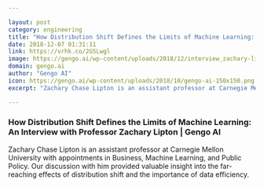 ```yaml
---

layout: post
category: engineering
title: "How Distribution Shift Defines the Limits of Machine Learning: An Interview with Professor Zachary Lipton"
date: 2018-12-07 01:31:11
link: https://vrhk.co/2G5Lwgl
image: https://gengo.ai/wp-content/uploads/2018/12/interview_zachary-lipton_hero.jpg
domain: gengo.ai
author: "Gengo AI"
icon: https://gengo.ai/wp-content/uploads/2018/10/gengo-ai-150x150.png
excerpt: "Zachary Chase Lipton is an assistant professor at Carnegie Mellon University with appointments in Business, Machine Learning, and Public Policy. Our discussion with him provided valuable insight into the far-reaching effects of distribution shift and the importance of data efficiency."

---
```


### How Distribution Shift Defines the Limits of Machine Learning: An Interview with Professor Zachary Lipton | Gengo AI

Zachary Chase Lipton is an assistant professor at Carnegie Mellon University with appointments in Business, Machine Learning, and Public Policy. Our discussion with him provided valuable insight into the far-reaching effects of distribution shift and the importance of data efficiency.